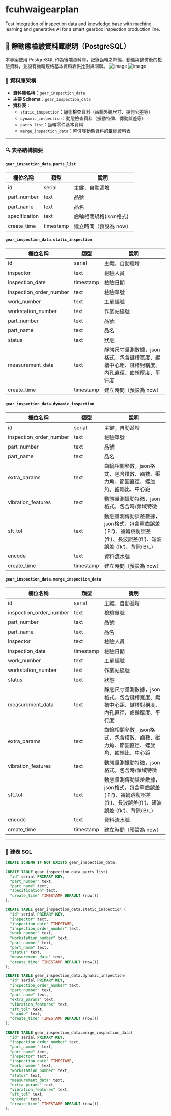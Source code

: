 # fcuhwaigearplan
Test
Integration of inspection data and knowledge base with machine learning and generative AI for a smart gearbox inspection production line.

## 📂 靜動態檢驗資料庫說明（PostgreSQL）

本專案使用 PostgreSQL 作為後端資料庫，記錄齒輪之靜態、動態與整併後的檢驗資料，並設有齒輪規格基本資料表供比對與關聯。
![image](https://github.com/user-attachments/assets/29465ff0-51cb-41bf-b3ba-bf2d08fc4ecc)
![image](https://github.com/user-attachments/assets/58f84966-8f1c-441a-a5bd-4b934ee73db1)

### 🧱 資料庫架構

- **資料庫名稱**：`gear_inspection_data`
- **主要 Schema**：`gear_inspection_data`
- **資料表**：
  - `static_inspection`：靜態檢查資料（齒輪外觀尺寸、幾何公差等）
  - `dynamic_inspection`：動態檢查資料（振動特徵、傳動誤差等）
  - `parts_list`：齒輪零件基本資料
  - `merge_inspection_data`：整併靜動態資料的彙總資料表

---

### 🔍 表格結構摘要

#### `gear_inspection_data.parts_list`

| 欄位名稱       | 類型      | 說明                     |
|----------------|-----------|--------------------------|
| id             | serial    | 主鍵，自動遞增           |
| part_number     | text      | 品號                     |
| part_name       | text      | 品名                     |
| specification   | text      | 齒輪相關規格(json格式) |
| create_time     | timestamp | 建立時間（預設為 now）   |

#### `gear_inspection_data.static_inspection`

| 欄位名稱                 | 類型      | 說明                                  |
|--------------------------|-----------|---------------------------------------|
| id                       | serial    | 主鍵，自動遞增                        |
| inspector                | text      | 檢驗人員                               |
| inspection_date          | timestamp | 檢驗日期                               |
| inspection_order_number  | text      | 檢驗單號                               |
| work_number              | text      | 工單編號                               |
| workstation_number       | text      | 作業站編號                             |
| part_number              | text      | 品號                                   |
| part_name                | text      | 品名                                   |
| status                   | text      | 狀態                                   |
| measurement_data         | text      | 靜態尺寸量測數據，json格式，包含鍵槽寬度、鍵槽中心距、鍵槽對稱度、內孔直徑、齒輪厚度、平行度 |
| create_time              | timestamp | 建立時間（預設為 now）                 |

#### `gear_inspection_data.dynamic_inspection`

| 欄位名稱           | 類型      | 說明                                           |
|--------------------|-----------|------------------------------------------------|
| id                 | serial    | 主鍵，自動遞增                                 |
| inspection_order_number | text      | 檢驗單號                                       |
| part_number         | text      | 品號                                           |
| part_name           | text      | 品名                                           |
| extra_params        | text      | 齒輪相關參數，json格式，包含模數、齒數、壓力角、節圓直徑、螺旋角、齒輪比、中心距   |
| vibration_features  | text      | 動態量測振動特徵，json格式，包含時/頻域特徵       |
| sft_tol             | text      | 動態量測傳動誤差數據，json格式，包含單齒誤差 ( Fi’)、齒輪跳動誤差 (fi’)、長波誤差(fl’)、短波誤差 (fk’)、背隙(B/L)   |
| encode              | text      | 資料流水號                                     |
| create_time         | timestamp | 建立時間（預設為 now）                         |

#### `gear_inspection_data.merge_inspection_data`

| 欄位名稱               | 類型      | 說明                                           |
|------------------------|-----------|------------------------------------------------|
| id                     | serial    | 主鍵，自動遞增                                 |
| inspection_order_number| text      | 檢驗單號                                       |
| part_number            | text      | 品號                                           |
| part_name              | text      | 品名                                           |
| inspector              | text      | 檢驗人員                                       |
| inspection_date        | timestamp | 檢驗日期                                       |
| work_number            | text      | 工單編號                                       |
| workstation_number     | text      | 作業站編號                                     |
| status                 | text      | 狀態                         |
| measurement_data       | text      | 靜態尺寸量測數據，json格式，包含鍵槽寬度、鍵槽中心距、鍵槽對稱度、內孔直徑、齒輪厚度、平行度     |
| extra_params           | text      | 齒輪相關參數，json格式，包含模數、齒數、壓力角、節圓直徑、螺旋角、齒輪比、中心距                |
| vibration_features     | text      | 動態量測振動特徵，json格式，包含時/頻域特徵       |
| sft_tol                | text      | 動態量測傳動誤差數據，json格式，包含單齒誤差 ( Fi’)、齒輪跳動誤差 (fi’)、長波誤差(fl’)、短波誤差 (fk’)、背隙(B/L)   |
| encode                 | text      | 資料流水號                                     |
| create_time            | timestamp | 建立時間（預設為 now）                         |

---

### 🧾 建表 SQL

```sql
CREATE SCHEMA IF NOT EXISTS gear_inspection_data;

CREATE TABLE gear_inspection_data.parts_list(
  "id" serial PRIMARY KEY,
  "part_number" text,
  "part_name" text,
  "specification" text,
  "create_time" TIMESTAMP DEFAULT (now())
);

CREATE TABLE gear_inspection_data.static_inspection (  
  "id" serial PRIMARY KEY,  
  "inspector" text,  
  "inspection_date" TIMESTAMP,  
  "inspection_order_number" text,  
  "work_number" text,  
  "workstation_number" text,  
  "part_number" text,  
  "part_name" text,  
  "status" text,  
  "measurement_data" text,  
  "create_time" TIMESTAMP DEFAULT (now())
);

CREATE TABLE gear_inspection_data.dynamic_inspection(  
  "id" serial PRIMARY KEY,  
  "inspection_order_number" text,  
  "part_number" text,  
  "part_name" text,  
  "extra_params" text,  
  "vibration_features" text,  
  "sft_tol" text,  
  "encode" text,
  "create_time" TIMESTAMP DEFAULT (now())
);

CREATE TABLE gear_inspection_data.merge_inspection_data(
  "id" serial PRIMARY KEY,
  "inspection_order_number" text,
  "part_number" text,
  "part_name" text,
  "inspector" text,
  "inspection_date" TIMESTAMP,
  "work_number" text,
  "workstation_number" text,
  "status" text,
  "measurement_data" text,
  "extra_params" text,
  "vibration_features" text,
  "sft_tol" text,
  "encode" text,
  "create_time" TIMESTAMP DEFAULT (now())
);
```
